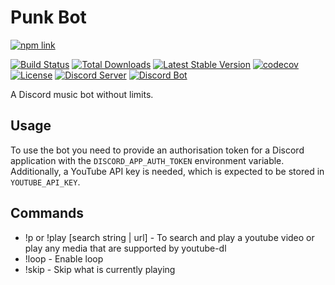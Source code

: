 # Punk Bot
[![npm link](https://nodei.co/npm/punk-bot.png?downloads=true&downloadRank=true)](https://www.npmjs.com/package/punk-bot)

[![Build Status](https://img.shields.io/github/actions/workflow/status/sasjafor/PunkBot/docker-image-ci.yml?branch=master&style=flat-square)](https://github.com/sasjafor/PunkBot/actions/workflows/docker-image-ci.yml)
[![Total Downloads](https://img.shields.io/npm/dt/punk-bot.svg?style=flat-square)](https://www.npmjs.com/package/punk-bot)
[![Latest Stable Version](https://img.shields.io/npm/v/punk-bot.svg?style=flat-square)](https://www.npmjs.com/package/punk-bot)
[![codecov](https://img.shields.io/codecov/c/github/sasjafor/PunkBot?style=flat-square)](https://codecov.io/gh/sasjafor/PunkBot)
[![License](https://img.shields.io/badge/license-GPL-lightgrey.svg?style=flat-square)](https://opensource.org/licenses/gpl-license)
[![Discord Server](https://img.shields.io/discord/518113399448666113.svg?style=flat-square&colorB=7289DA)](https://discord.gg/qPxJfWw)
[![Discord Bot](https://img.shields.io/badge/discord-bot-blue.svg?style=flat-square&colorB=7289DA)](https://discordapp.com/api/oauth2/authorize?client_id=431490929677959178&permissions=120937536&scope=bot) 

A Discord music bot without limits.

## Usage
To use the bot you need to provide an authorisation token for a Discord application with the `DISCORD_APP_AUTH_TOKEN` environment variable. Additionally, a YouTube API key is needed, which is expected to be stored in `YOUTUBE_API_KEY`.

## Commands
* !p or !play [search string | url] - To search and play a youtube video or play any media that are supported by youtube-dl
* !loop - Enable loop
* !skip - Skip what is currently playing 
